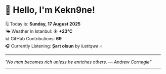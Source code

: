 # 👋 Hello, I'm Kekn9ne!

🗓️ Today is: **Sunday, 17 August 2025**  
🌤️ Weather in Istanbul: **☀️   +23°C**  
📊 GitHub Contributions: **69**  
🎧 Currently Listening: **Şart olsun** by *lusttqwe* 🎶

---

_"No man becomes rich unless he enriches others. — *Andrew Carnegie*"_

---
